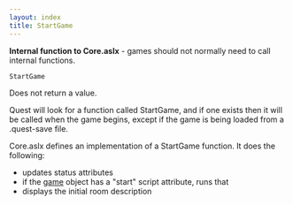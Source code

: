 ```yaml
---
layout: index
title: StartGame
---
```


<b>Internal function to Core.aslx</b> - games should not normally need to call internal functions.

    StartGame

Does not return a value.

Quest will look for a function called StartGame, and if one exists then it will be called when the game begins, except if the game is being loaded from a .quest-save file.

Core.aslx defines an implementation of a StartGame function. It does the following:

-   updates status attributes
-   if the [game](../../elements/game_element.html) object has a "start" script attribute, runs that
-   displays the initial room description

